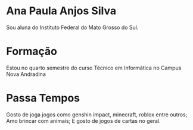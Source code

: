 # Ana Paula Anjos Silva
Sou aluna do Instituto Federal do Mato Grosso do Sul.
# Formação
Estou no quarto semestre do curso Técnico em Informática
no Campus Nova Andradina
# Passa Tempos
Gosto de joga jogos como genshin impact, minecraft, roblox entre outros;
Amo brincar com animais;
E gosto de jogos de cartas no geral.

